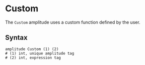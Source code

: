 # Custom

The `Custom` amplitude uses a custom function defined by the user.

## Syntax

```
amplitude Custom (1) (2)
# (1) int, unique amplitude tag
# (2) int, expression tag
```

